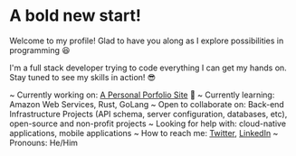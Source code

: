 # A  **bold** new start!

Welcome to my profile! Glad to have you along as I explore possibilities in programming 😆

I'm a full stack developer trying to code everything I can get my hands on. Stay tuned to see my skills in action! 😎

~ Currently working on: [A Personal Porfolio Site](https://github.com/matt-arofin/Portfolio) 🌱
~ Currently learning: Amazon Web Services, Rust, GoLang
~ Open to collaborate on: Back-end Infrastructure Projects (API schema, server configuration, databases, etc), open-source and non-profit projects
~ Looking for help with: cloud-native applications, mobile applications
~ How to reach me: [Twitter](), [LinkedIn]()
~ Pronouns: He/Him

<!--
**matt-arofin/matt-arofin** is a ✨ _special_ ✨ repository because its `README.md` (this file) appears on your GitHub profile.

Here are some ideas to get you started:

- 🔭 I’m currently working on ...
- 🌱 I’m currently learning ...
- 👯 I’m looking to collaborate on ...
- 🤔 I’m looking for help with ...
- 💬 Ask me about ...
- 📫 How to reach me: ...
- 😄 Pronouns: ...
- ⚡ Fun fact: ...
-->
